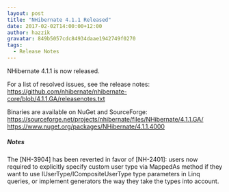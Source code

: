 ```yaml
---
layout: post
title: "NHibernate 4.1.1 Released"
date: 2017-02-02T14:00:00+12:00
author: hazzik
gravatar: 849b5057cdc84934daae1942749f0270
tags:
  - Release Notes
---
```

NHibernate 4.1.1 is now released. 

For a list of resolved issues, see the release notes:
https://github.com/nhibernate/nhibernate-core/blob/4.1.1.GA/releasenotes.txt

Binaries are available on NuGet and SourceForge:
https://sourceforge.net/projects/nhibernate/files/NHibernate/4.1.1.GA/
https://www.nuget.org/packages/NHibernate/4.1.1.4000

##### Notes #####

The [NH-3904] has been reverted in favor of [NH-2401]: users now required to explicitly specify custom user type via MappedAs method if they want to use IUserType/ICompositeUserType type parameters in Linq queries, or implement generators the way they take the types into account.
